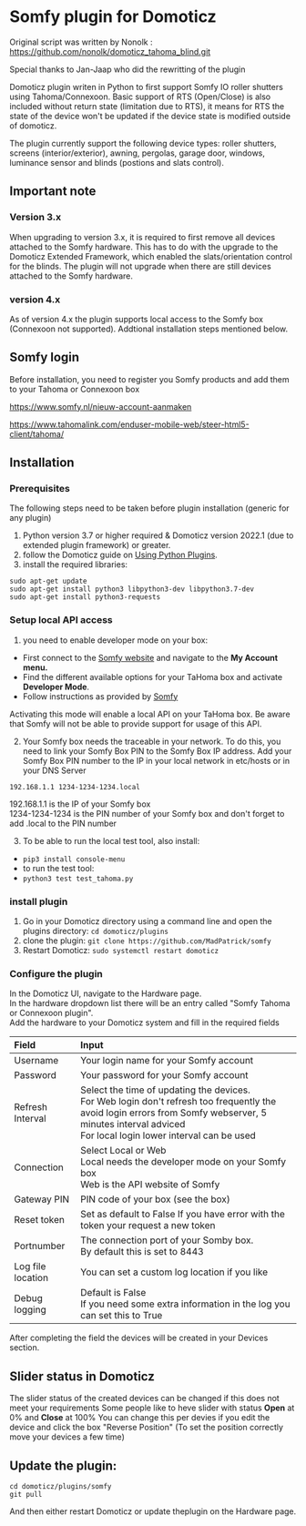 # Somfy plugin for Domoticz
Original script was written by Nonolk : https://github.com/nonolk/domoticz_tahoma_blind.git

Special thanks to Jan-Jaap who did the rewritting of the plugin

Domoticz plugin writen in Python to first support Somfy IO roller shutters using Tahoma/Connexoon. 
Basic support of RTS (Open/Close) is also included without return state (limitation due to RTS), it means for RTS the state of the device won't be updated if the device state is modified outside of domoticz.

The plugin currently support the following device types: roller shutters, screens (interior/exterior), awning, pergolas, garage door, windows, luminance sensor and blinds (postions and slats control).

## Important note
### Version 3.x
When upgrading to version 3.x, it is required to first remove all devices attached to the Somfy hardware. This has to do with the upgrade to the Domoticz Extended Framework, which enabled the slats/orientation control for the blinds.
 The plugin will not upgrade when there are still devices attached to the Somfy hardware.
### version 4.x
As of version 4.x the plugin supports local access to the Somfy box (Connexoon not supported). Addtional installation steps mentioned below.

## Somfy login

Before installation, you need to register you Somfy products and add them to your Tahoma or Connexoon box

https://www.somfy.nl/nieuw-account-aanmaken

https://www.tahomalink.com/enduser-mobile-web/steer-html5-client/tahoma/



## Installation
### Prerequisites
The following steps need to be taken before plugin installation (generic for any plugin)
1. Python version 3.7 or higher required & Domoticz version 2022.1 (due to extended plugin framework) or greater. 
2. follow the Domoticz guide on [Using Python Plugins](https://www.domoticz.com/wiki/Using_Python_plugins).
3. install the required libraries:
```
sudo apt-get update
sudo apt-get install python3 libpython3-dev libpython3.7-dev
sudo apt-get install python3-requests
```
### Setup local API access
1. you need to enable developer mode on your box:
- First connect to the [Somfy website](https://www.somfy.nl/inloggen) and navigate to the **My Account menu.**
- Find the different available options for your TaHoma box and activate **Developer Mode**.
- Follow instructions as provided by [Somfy](https://github.com/Somfy-Developer/Somfy-TaHoma-Developer-Mode)


Activating this mode will enable a local API on your TaHoma box. Be aware that Somfy will not be able to provide support for usage of this API.

2. Your Somfy box needs the traceable in your network.
To do this, you need to link your Somfy Box PIN to the Somfy Box IP address.
Add your Somfy Box PIN number to the IP in your local network in etc/hosts or in your DNS Server
```
192.168.1.1 1234-1234-1234.local
```
192.168.1.1 is the IP of your Somfy box<br/>
1234-1234-1234 is the PIN number of your Somfy box and don't forget to add .local to the PIN number


3. To be able to run the local test tool, also install:
 - ```pip3 install console-menu```
 - to run the test tool:
 - ```python3 test test_tahoma.py```

### install plugin
1. Go in your Domoticz directory using a command line and open the plugins directory:
 ```cd domoticz/plugins```
2. clone the plugin:
 ```git clone https://github.com/MadPatrick/somfy```
2. Restart Domoticz:
 ```sudo systemctl restart domoticz```

### Configure the plugin
In the Domoticz UI, navigate to the Hardware page. 
<br />In the hardware dropdown list there will be an entry called "Somfy Tahoma or Connexoon plugin".
<br />Add the hardware to your Domoticz system and fill in the required fields

|Field          | Input         |
| :------------ | :------------ |
|Username | Your login name for your Somfy account|
|Password | Your password for your Somfy account|
|Refresh Interval | Select the time of updating the devices. <br/>For Web login don't refresh too frequently the avoid login errors from Somfy webserver, 5 minutes interval adviced <br/> For local login lower interval can be used|
|Connection | Select Local or Web <br/>Local needs the developer mode on your Somfy box <br/>Web is the API website of Somfy |
|Gateway PIN| PIN code of your box (see the box)|
|Reset token| Set as default to False If you have error with the token your request a new token|
|Portnumber | The connection port of your Somby box. <br />By default this is set to 8443|
|Log file location | You can set a custom log location if you like|
|Debug logging| Default is False <br />If you need some extra information in the log you can set this to True|


After completing the field the devices will be created in your Devices section.

## Slider status in Domoticz
The slider status of the created devices can be changed if this does not meet your requirements
Some people like to heve slider with status **Open** at 0% and **Close** at 100%
You can change this per devies if you edit the device and click the box "Reverse Position" 
(To set the position correctly move your devices a few time)

## Update the plugin:
```
cd domoticz/plugins/somfy
git pull
```
And then either restart Domoticz or update theplugin on the Hardware page.
